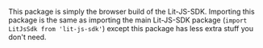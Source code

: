 This package is simply the browser build of the Lit-JS-SDK. Importing this package is the same as importing the main Lit-JS-SDK package (`import LitJsSdk from 'lit-js-sdk'`) except this package has less extra stuff you don't need.
